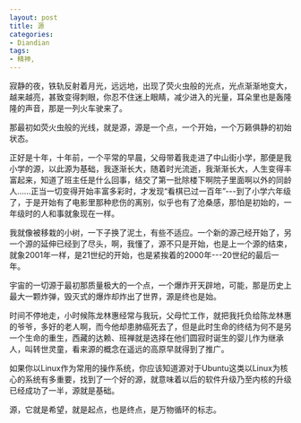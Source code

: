 ```yaml
---
layout: post
title: 源
categories:
- Diandian
tags:
- 精神, 
---
```

<p>寂静的夜，铁轨反射着月光，远远地，出现了荧火虫般的光点，光点渐渐地变大，越来越亮，甚致变得刺眼，你忍不住迷上眼睛，减少进入的光量，耳朵里也是轰隆隆的声音，那是一列火车驶来了。</p>
<p>那最初如荧火虫般的光线，就是源，源是一个点，一个开始，一个万籁俱静的初始状态。</p>
<p>正好是十年，十年前，一个平常的早晨，父母带着我走进了中山街小学，那便是我小学的源，以此源为基础，我逐渐长大，随着时光流逝，我渐渐长大，人生变得丰富起来，知道了班主任是什么回事，结交了第一批除楼下啊院子里面啊以外的同龄人......正当一切变得开始丰富多彩时，才发现“看棋已过一百年”---到了小学六年级了，于是开始有了电影里那种悲伤的离别，似乎也有了沧桑感，那怕是初始的，一年级时的人和事就象现在一样。</p>
<p>我就像被移栽的小树，一下子换了泥土，有些不适应。一个新的源己经开始了，另一个源的延伸已经到了尽头，啊，我懂了，源不只是开始，也是上一个源的结束，就象2001年一样，是21世纪的开始，也是紧挨着的2000年---20世纪的最后一年。</p>
<p>宇宙的一切源于最初那质量极大的一个点，一个爆炸开天辟地，可能，那是历史上最大一颗炸弹，毁灭式的爆炸却炸出了世界，源是终也是始。</p>
<p>时间不停地走，小时候陈龙林惠经常与我玩，父母忙工作，就把我托负给陈龙林惠的爷爷，多好的老人啊，而今他却患肺癌死去了，但是此时生命的终结为何不是另一个生命的重生，西藏的达赖、班禅就是选择在他们圆寂时诞生的婴儿作为继承人，叫转世灵童，看来源的概念在遥远的高原早就得到了推广。</p>
<p>如果你以Linux作为常用的操作系统，你应该知道源对于Ubuntu这类以Linux为核心的系统有多重要，找到了一个好的源，就意味着以后的软件升级乃至内核的升级已经成功了一半，源就是基础。</p>
<p>源，它就是希望，就是起点，也是终点，是万物循环的标志。</p>
